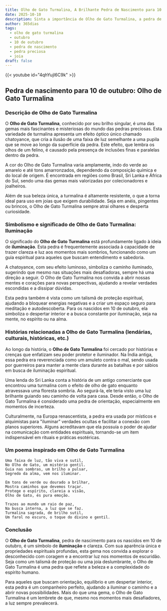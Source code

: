 ```yaml
---
title: Olho de Gato Turmalina, A Brilhante Pedra de Nascimento para 10 de outubro
date: 2025-10-10
description: Sinta a importância de Olho de Gato Turmalina, a pedra de nascimento de 10 de outubro que simboliza Iluminação. Deixe que sua beleza e significado iluminem seu dia.
author: 365dias
tags:
  - olho de gato turmalina
  - outubro
  - 10 de outubro
  - pedra de nascimento
  - pedra preciosa
  - joia
draft: false
---
```


{{< youtube id="4qhYujI6C9k" >}}


## Pedra de nascimento para 10 de outubro: Olho de Gato Turmalina

### Descrição de Olho de Gato Turmalina

O **Olho de Gato Turmalina**, conhecido por seu brilho singular, é uma das gemas mais fascinantes e misteriosas do mundo das pedras preciosas. Esta variedade de turmalina apresenta um efeito óptico único chamado chatoyance, que cria a ilusão de uma faixa de luz semelhante a uma pupila que se move ao longo da superfície da pedra. Este efeito, que lembra os olhos de um felino, é causado pela presença de inclusões finas e paralelas dentro da pedra.

A cor do Olho de Gato Turmalina varia amplamente, indo do verde ao amarelo e até tons amarronzados, dependendo da composição química e do local de origem. É encontrada em regiões como Brasil, Sri Lanka e África do Sul, sendo uma das gemas mais valorizadas por colecionadores e joalheiros.

Além de sua beleza única, a turmalina é altamente resistente, o que a torna ideal para uso em joias que exigem durabilidade. Seja em anéis, pingentes ou brincos, o Olho de Gato Turmalina sempre atrai olhares e desperta curiosidade.

### Simbolismo e significado de Olho de Gato Turmalina: Iluminação

O significado do **Olho de Gato Turmalina** está profundamente ligado à ideia de **iluminação**. Esta pedra é frequentemente associada à capacidade de trazer clareza e luz aos momentos mais sombrios, funcionando como um guia espiritual para aqueles que buscam entendimento e sabedoria.

A chatoyance, com seu efeito luminoso, simboliza o caminho iluminado, sugerindo que mesmo nas situações mais desafiadoras, sempre há uma direção a seguir. O Olho de Gato Turmalina nos convida a abrir nossas mentes e corações para novas perspectivas, ajudando a revelar verdades escondidas e a dissipar dúvidas.

Esta pedra também é vista como um talismã de proteção espiritual, ajudando a bloquear energias negativas e a criar um espaço seguro para meditação e autodescoberta. Para os nascidos em 10 de outubro, ela simboliza o despertar interior e a busca constante por iluminação, seja na mente, no espírito ou na alma.

### Histórias relacionadas a Olho de Gato Turmalina (lendárias, culturais, históricas, etc.)

Ao longo da história, o **Olho de Gato Turmalina** foi cercado por histórias e crenças que enfatizam seu poder protetor e iluminador. Na Índia antiga, essa pedra era reverenciada como um amuleto contra o mal, sendo usada por guerreiros para manter a mente clara durante as batalhas e por sábios em busca de iluminação espiritual.

Uma lenda do Sri Lanka conta a história de um antigo comerciante que encontrou uma turmalina com o efeito de olho de gato enquanto atravessava uma floresta sombria. Ao segurá-la, ele teria visto uma luz brilhante guiando seu caminho de volta para casa. Desde então, o Olho de Gato Turmalina é considerado uma pedra de orientação, especialmente em momentos de incerteza.

Culturalmente, na Europa renascentista, a pedra era usada por místicos e alquimistas para "iluminar" verdades ocultas e facilitar a conexão com planos superiores. Alguns acreditavam que ela possuía o poder de ajudar na comunicação com entidades espirituais, tornando-se um item indispensável em rituais e práticas esotéricas.

### Um poema inspirado em Olho de Gato Turmalina

```
Uma faixa de luz, tão viva e sutil,  
No Olho de Gato, um mistério gentil.  
Guia nas sombras, um brilho a pulsar,  
Segredo da alma, vem nos iluminar.  

Em tons de verde ou dourado a brilhar,  
Mostra caminhos que devemos traçar.  
Protege o espírito, clareia a visão,  
Olho de Gato, és pura emoção.  

Trazes ao mundo um raio de paz,  
Na busca interna, a luz que se faz.  
Turmalina sagrada, de brilho sutil,  
Um farol no escuro, o toque do divino e gentil.
```

### Conclusão

O **Olho de Gato Turmalina**, pedra de nascimento para os nascidos em 10 de outubro, é um símbolo de **iluminação** e clareza. Com sua aparência única e propriedades espirituais profundas, esta gema nos convida a explorar o desconhecido com coragem e a encontrar luz nos momentos de escuridão. Seja como um talismã de proteção ou uma joia deslumbrante, o Olho de Gato Turmalina é uma pedra que reflete a beleza e a complexidade do espírito humano.

Para aqueles que buscam orientação, equilíbrio e um despertar interior, esta pedra é um companheiro perfeito, ajudando a iluminar o caminho e a abrir novas possibilidades. Mais do que uma gema, o Olho de Gato Turmalina é um lembrete de que, mesmo nos momentos mais desafiadores, a luz sempre prevalecerá.